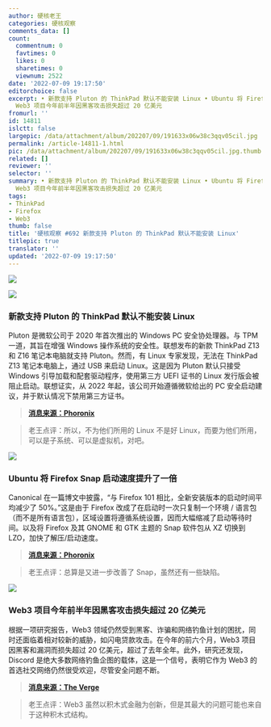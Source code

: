 ```yaml
---
author: 硬核老王
categories: 硬核观察
comments_data: []
count:
  commentnum: 0
  favtimes: 0
  likes: 0
  sharetimes: 0
  viewnum: 2522
date: '2022-07-09 19:17:50'
editorchoice: false
excerpt: • 新款支持 Pluton 的 ThinkPad 默认不能安装 Linux • Ubuntu 将 Firefox Snap 启动速度提升了一倍 •
  Web3 项目今年前半年因黑客攻击损失超过 20 亿美元
fromurl: ''
id: 14811
islctt: false
largepic: /data/attachment/album/202207/09/191633x06w38c3qqv05cil.jpg
permalink: /article-14811-1.html
pic: /data/attachment/album/202207/09/191633x06w38c3qqv05cil.jpg.thumb.jpg
related: []
reviewer: ''
selector: ''
summary: • 新款支持 Pluton 的 ThinkPad 默认不能安装 Linux • Ubuntu 将 Firefox Snap 启动速度提升了一倍 •
  Web3 项目今年前半年因黑客攻击损失超过 20 亿美元
tags:
- ThinkPad
- Firefox
- Web3
thumb: false
title: '硬核观察 #692 新款支持 Pluton 的 ThinkPad 默认不能安装 Linux'
titlepic: true
translator: ''
updated: '2022-07-09 19:17:50'
---
```


![](/data/attachment/album/202207/09/191633x06w38c3qqv05cil.jpg)


![](/data/attachment/album/202207/09/191653vpfjs9wfsddw33j3.jpg)


### 新款支持 Pluton 的 ThinkPad 默认不能安装 Linux


Pluton 是微软公司于 2020 年首次推出的 Windows PC 安全协处理器。与 TPM 一道，其旨在增强 Windows 操作系统的安全性。联想发布的新款 ThinkPad Z13 和 Z16 笔记本电脑就支持 Pluton。然而，有 Linux 专家发现，无法在 ThinkPad Z13 笔记本电脑上，通过 USB 来启动 Linux。这是因为 Pluton 默认只接受 Windows 引导加载和配套驱动程序，使用第三方 UEFI 证书的 Linux 发行版会被阻止启动。联想证实，从 2022 年起，该公司开始遵循微软给出的 PC 安全启动建议，并于默认情况下禁用第三方证书。



> 
> **[消息来源：Phoronix](https://www.phoronix.com/scan.php?page=news_item&px=Lenovo-Pluton-Windows-Default)**
> 
> 
> 



> 
> 老王点评：所以，不为他们所用的 Linux 不是好 Linux，而要为他们所用，可以是子系统、可以是虚拟机，对吧。
> 
> 
> 


![](/data/attachment/album/202207/09/191710yvnnlhq5ltifficl.jpg)


### Ubuntu 将 Firefox Snap 启动速度提升了一倍


Canonical 在一篇博文中披露，“与 Firefox 101 相比，全新安装版本的启动时间平均减少了 50%。”这是由于 Firefox 改成了在启动时一次只复制一个环境 / 语言包（而不是所有语言包），区域设置将遵循系统设置，因而大幅缩减了启动等待时间。以及将 Firefox 及其 GNOME 和 GTK 主题的 Snap 软件包从 XZ 切换到 LZO，加快了解压/启动速度。



> 
> **[消息来源：Phoronix](https://www.phoronix.com/scan.php?page=news_item&px=Firefox-Snap-50p-Reduction)**
> 
> 
> 



> 
> 老王点评：总算是又进一步改善了 Snap，虽然还有一些缺陷。
> 
> 
> 


![](/data/attachment/album/202207/09/191722wt66uz4pp7utnhdo.jpg)


### Web3 项目今年前半年因黑客攻击损失超过 20 亿美元


根据一项研究报告，Web3 领域仍然受到黑客、诈骗和网络钓鱼计划的困扰，同时还面临着相对较新的威胁，如闪电贷款攻击。在今年的前六个月，Web3 项目因黑客和漏洞而损失超过 20 亿美元，超过了去年全年。此外，研究还发现，Discord 是绝大多数网络钓鱼企图的载体，这是一个信号，表明它作为 Web3 的首选社交网络仍然很受欢迎，尽管安全问题不断。



> 
> **[消息来源：The Verge](https://www.theverge.com/2022/7/7/23199148/web3-lost-2-billion-hacks-flash-loan-certik-cryptocurrency)**
> 
> 
> 



> 
> 老王点评：Web3 虽然以积木式金融为创新，但是其最大的问题可能也来自于这种积木式结构。
> 
> 
>